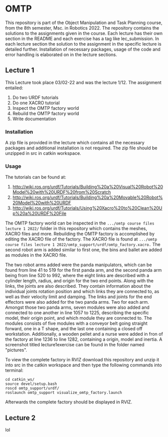 # OMTP

This repository is part of the Object Manipulation and Task Planning course, from the 8th semester, Msc. in Robotics 2022.
The repository contains the solutions to the assignments given in the course. Each lecture has their own section in the README and each exercise has a tag like lec<number>_submission. In each lecture section the solution to the assignment in the specific lecture is detailed further. Installation of necessary packages, usage of the code and error handling is elaborated on in the lecture sections.

## Lecture 1

This Lecture took place 03/02-22 and was the lecture 1/12. The assignment entailed:

1.	Do two URDF tutorials
2.	Do one XACRO tutorial
3.	Inspect the OMTP factory world
4.	Rebuild the OMTP factory world
5.	Write documentation

### Installation

A zip file is provided in the lecture which contains all the necessary packages and additional installation is not required. The zip file should be unzipped in src in catkin workspace.

### Usage

The tutorials can be found at:

1.	http://wiki.ros.org/urdf/Tutorials/Building%20a%20Visual%20Robot%20Model%20with%20URDF%20from%20Scratch
2.	http://wiki.ros.org/urdf/Tutorials/Building%20a%20Movable%20Robot%20Model%20with%20URDF
3.	http://wiki.ros.org/urdf/Tutorials/Using%20Xacro%20to%20Clean%20Up%20a%20URDF%20File

The OMTP factory world can be inspected in the ``` .../omtp course files lecture 1 2022/ ``` folder in this repository which contains the meshes, XACRO files and more. 
Rebuilding the OMTP factory is accomplished by editing the XACRO file of the factory. The XACRO file is found at ``` .../omtp course files lecture 1 2022/omtp_support/urdf/omtp_factory.xacro. ``` The second robot arm is added similar to first one, the bins and ballet are added as modules in the XACRO file. 
  
The two robot arms added were the panda manipulators, which can be found from line 41 to 519 for the first panda arm, and the second panda arm being from line 520 to 992, where the eight links are described with a cylinder length, radius, and origin for the two end points. Along with the links, the joints are also described. They contain information about the individual joints rotation position and which links they are connected to, as well as their velocity limit and damping. The links and joints for the end effectors were also added for the two panda arms. Two for each arm. Amongst those two panda arms, seven modules were also added and connected to one another in line 1057 to 1225, describing the specific model, their origin point, and which module they are connected to. The modules consists of five modules with a conveyor belt going straight forward, one in a T shape, and the last one containing a closed off workstation. Additionally, a wooden pellet and a nurse were added in fron of the factory at line 1236 to line 1282, containing a origin, model and inertia. A screenshot titled lecture1exercise can be found in the folder named "pictures".

  
  
  To view the complete factory in RVIZ download this repository and unzip it into src in the catkin workspace and then type the following commands into terminal:
```
cd catkin_ws/
source devel/setup.bash
roscd omtp_support/urdf/
roslaunch omtp_support visualize_omtp_factory.launch
```

Afterwards the complete factory should be displayed in RVIZ.


## Lecture 2
lol
